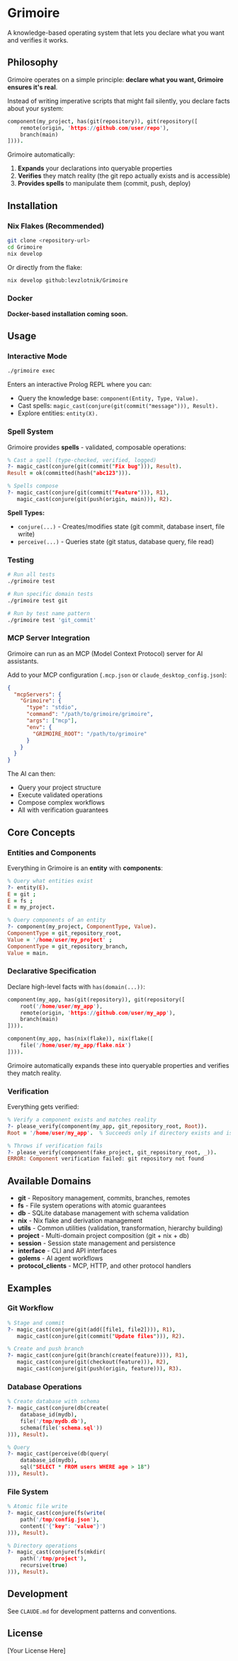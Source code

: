 # Grimoire

A knowledge-based operating system that lets you declare what you want and verifies it works.

## Philosophy

Grimoire operates on a simple principle: **declare what you want, Grimoire ensures it's real**.

Instead of writing imperative scripts that might fail silently, you declare facts about your system:
```prolog
component(my_project, has(git(repository)), git(repository([
    remote(origin, 'https://github.com/user/repo'),
    branch(main)
]))).
```

Grimoire automatically:
1. **Expands** your declarations into queryable properties
2. **Verifies** they match reality (the git repo actually exists and is accessible)
3. **Provides spells** to manipulate them (commit, push, deploy)

## Installation

### Nix Flakes (Recommended)

```bash
git clone <repository-url>
cd Grimoire
nix develop
```

Or directly from the flake:
```bash
nix develop github:levzlotnik/Grimoire
```

### Docker

**Docker-based installation coming soon.**

## Usage

### Interactive Mode

```bash
./grimoire exec
```

Enters an interactive Prolog REPL where you can:
- Query the knowledge base: `component(Entity, Type, Value).`
- Cast spells: `magic_cast(conjure(git(commit("message"))), Result).`
- Explore entities: `entity(X).`

### Spell System

Grimoire provides **spells** - validated, composable operations:

```prolog
% Cast a spell (type-checked, verified, logged)
?- magic_cast(conjure(git(commit("Fix bug"))), Result).
Result = ok(committed(hash("abc123"))).

% Spells compose
?- magic_cast(conjure(git(commit("Feature"))), R1),
   magic_cast(conjure(git(push(origin, main))), R2).
```

**Spell Types:**
- `conjure(...)` - Creates/modifies state (git commit, database insert, file write)
- `perceive(...)` - Queries state (git status, database query, file read)

### Testing

```bash
# Run all tests
./grimoire test

# Run specific domain tests
./grimoire test git

# Run by test name pattern
./grimoire test 'git_commit'
```

### MCP Server Integration

Grimoire can run as an MCP (Model Context Protocol) server for AI assistants.

Add to your MCP configuration (`.mcp.json` or `claude_desktop_config.json`):

```json
{
  "mcpServers": {
    "Grimoire": {
      "type": "stdio",
      "command": "/path/to/grimoire/grimoire",
      "args": ["mcp"],
      "env": {
        "GRIMOIRE_ROOT": "/path/to/grimoire"
      }
    }
  }
}
```

The AI can then:
- Query your project structure
- Execute validated operations
- Compose complex workflows
- All with verification guarantees

## Core Concepts

### Entities and Components

Everything in Grimoire is an **entity** with **components**:

```prolog
% Query what entities exist
?- entity(E).
E = git ;
E = fs ;
E = my_project.

% Query components of an entity
?- component(my_project, ComponentType, Value).
ComponentType = git_repository_root,
Value = '/home/user/my_project' ;
ComponentType = git_repository_branch,
Value = main.
```

### Declarative Specification

Declare high-level facts with `has(domain(...))`:

```prolog
component(my_app, has(git(repository)), git(repository([
    root('/home/user/my_app'),
    remote(origin, 'https://github.com/user/my_app'),
    branch(main)
]))).

component(my_app, has(nix(flake)), nix(flake([
    file('/home/user/my_app/flake.nix')
]))).
```

Grimoire automatically expands these into queryable properties and verifies they match reality.

### Verification

Everything gets verified:

```prolog
% Verify a component exists and matches reality
?- please_verify(component(my_app, git_repository_root, Root)).
Root = '/home/user/my_app'.  % Succeeds only if directory exists and is a git repo

% Throws if verification fails
?- please_verify(component(fake_project, git_repository_root, _)).
ERROR: Component verification failed: git repository not found
```

## Available Domains

- **git** - Repository management, commits, branches, remotes
- **fs** - File system operations with atomic guarantees
- **db** - SQLite database management with schema validation
- **nix** - Nix flake and derivation management
- **utils** - Common utilities (validation, transformation, hierarchy building)
- **project** - Multi-domain project composition (git + nix + db)
- **session** - Session state management and persistence
- **interface** - CLI and API interfaces
- **golems** - AI agent workflows
- **protocol_clients** - MCP, HTTP, and other protocol handlers

## Examples

### Git Workflow
```prolog
% Stage and commit
?- magic_cast(conjure(git(add([file1, file2]))), R1),
   magic_cast(conjure(git(commit("Update files"))), R2).

% Create and push branch
?- magic_cast(conjure(git(branch(create(feature)))), R1),
   magic_cast(conjure(git(checkout(feature))), R2),
   magic_cast(conjure(git(push(origin, feature))), R3).
```

### Database Operations
```prolog
% Create database with schema
?- magic_cast(conjure(db(create(
    database_id(mydb),
    file('/tmp/mydb.db'),
    schema(file('schema.sql'))
))), Result).

% Query
?- magic_cast(perceive(db(query(
    database_id(mydb),
    sql("SELECT * FROM users WHERE age > 18")
))), Result).
```

### File System
```prolog
% Atomic file write
?- magic_cast(conjure(fs(write(
    path('/tmp/config.json'),
    content('{"key": "value"}')
))), Result).

% Directory operations
?- magic_cast(conjure(fs(mkdir(
    path('/tmp/project'),
    recursive(true)
))), Result).
```

## Development

See `CLAUDE.md` for development patterns and conventions.

## License

[Your License Here]

